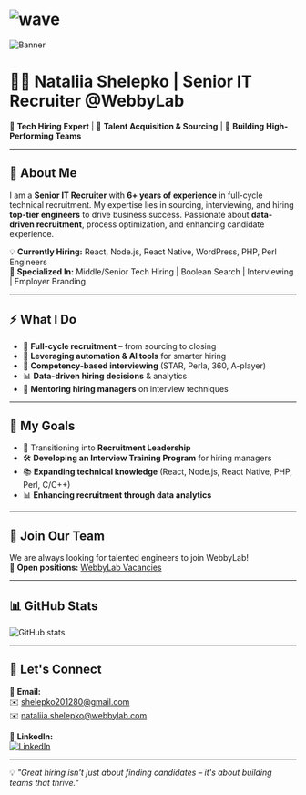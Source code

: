 # ![wave](https://media.giphy.com/media/hvRJCLFzcasrR4ia7z/giphy.gif)  
![Banner](https://your-image-link.com/banner.gif)


# 👩‍💼 Nataliia Shelepko | Senior IT Recruiter @WebbyLab  

🚀 **Tech Hiring Expert** | 🎯 **Talent Acquisition & Sourcing** | 🤝 **Building High-Performing Teams**  

---

## 📌 About Me  

I am a **Senior IT Recruiter** with **6+ years of experience** in full-cycle technical recruitment. My expertise lies in sourcing, interviewing, and hiring **top-tier engineers** to drive business success. Passionate about **data-driven recruitment**, process optimization, and enhancing candidate experience.  

💡 **Currently Hiring:** React, Node.js, React Native, WordPress, PHP, Perl Engineers  
🔎 **Specialized In:** Middle/Senior Tech Hiring | Boolean Search | Interviewing | Employer Branding  

---

## ⚡ What I Do  

- 🎯 **Full-cycle recruitment** – from sourcing to closing   
- 🤖 **Leveraging automation & AI tools** for smarter hiring  
- 🧠 **Competency-based interviewing** (STAR, Perla, 360, A-player)  
- 📊 **Data-driven hiring decisions** & analytics  
- 👥 **Mentoring hiring managers** on interview techniques  

---

## 🎯 My Goals  

- 📌 Transitioning into **Recruitment Leadership**  
- 🛠️ **Developing an Interview Training Program** for hiring managers  
- 📚 **Expanding technical knowledge** (React, Node.js, React Native, PHP, Perl, C/C++)   
- 📊 **Enhancing recruitment through data analytics**  

---

## 🚀 Join Our Team  

We are always looking for talented engineers to join WebbyLab!  
📢 **Open positions:** [WebbyLab Vacancies](https://webbylab.com/vacancies/)  

---

## 📊 GitHub Stats  

![GitHub stats](https://github-readme-stats.vercel.app/api?username=Natalia201280&show_icons=true&theme=dracula)  

---

## 🤝 Let's Connect  

📩 **Email:**  
✉️ [shelepko201280@gmail.com](mailto:shelepko201280@gmail.com)  
✉️ [nataliia.shelepko@webbylab.com](mailto:nataliia.shelepko@webbylab.com)  

🔗 **LinkedIn:**  
[![LinkedIn](https://img.shields.io/badge/LinkedIn-blue?style=flat&logo=linkedin)](https://www.linkedin.com/in/nataliia-shelepko-recruiter/)  

---

💡 _"Great hiring isn't just about finding candidates – it's about building teams that thrive."_  
